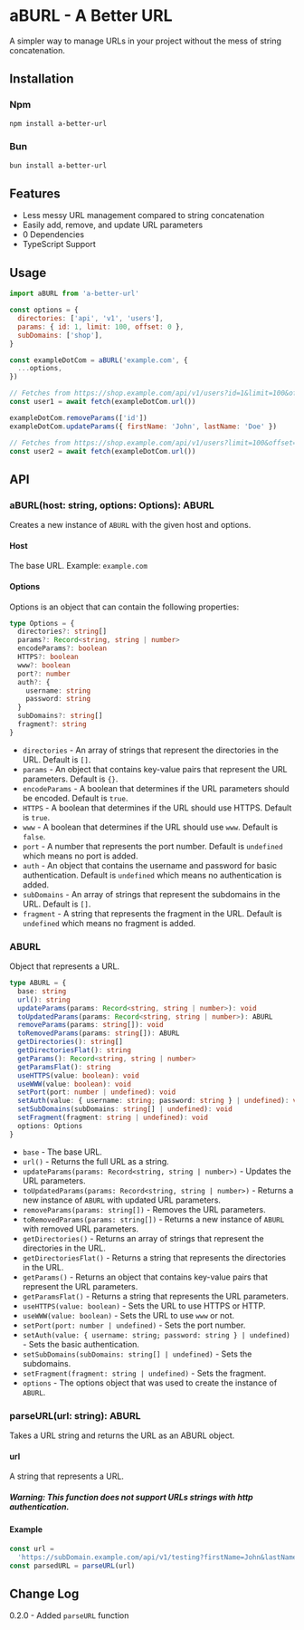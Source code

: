 # aBURL - A Better URL

A simpler way to manage URLs in your project without the mess of string concatenation.

## Installation

### Npm

```bash
npm install a-better-url
```

### Bun

```bash
bun install a-better-url
```

## Features

- Less messy URL management compared to string concatenation
- Easily add, remove, and update URL parameters
- 0 Dependencies
- TypeScript Support

## Usage

```javascript
import aBURL from 'a-better-url'

const options = {
  directories: ['api', 'v1', 'users'],
  params: { id: 1, limit: 100, offset: 0 },
  subDomains: ['shop'],
}

const exampleDotCom = aBURL('example.com', {
  ...options,
})

// Fetches from https://shop.example.com/api/v1/users?id=1&limit=100&offset=0
const user1 = await fetch(exampleDotCom.url())

exampleDotCom.removeParams(['id'])
exampleDotCom.updateParams({ firstName: 'John', lastName: 'Doe' })

// Fetches from https://shop.example.com/api/v1/users?limit=100&offset=0&firstName=John&lastName=Doe
const user2 = await fetch(exampleDotCom.url())
```

## API

### aBURL(host: string, options: Options): ABURL

Creates a new instance of `ABURL` with the given host and options.

#### Host

The base URL.
Example: `example.com`

#### Options

Options is an object that can contain the following properties:

```typescript
type Options = {
  directories?: string[]
  params?: Record<string, string | number>
  encodeParams?: boolean
  HTTPS?: boolean
  www?: boolean
  port?: number
  auth?: {
    username: string
    password: string
  }
  subDomains?: string[]
  fragment?: string
}
```

- `directories` - An array of strings that represent the directories in the URL. Default is `[]`.
- `params` - An object that contains key-value pairs that represent the URL parameters. Default is `{}`.
- `encodeParams` - A boolean that determines if the URL parameters should be encoded. Default is `true`.
- `HTTPS` - A boolean that determines if the URL should use HTTPS. Default is `true`.
- `www` - A boolean that determines if the URL should use `www`. Default is `false`.
- `port` - A number that represents the port number. Default is `undefined` which means no port is added.
- `auth` - An object that contains the username and password for basic authentication. Default is `undefined` which means no authentication is added.
- `subDomains` - An array of strings that represent the subdomains in the URL. Default is `[]`.
- `fragment` - A string that represents the fragment in the URL. Default is `undefined` which means no fragment is added.

### ABURL

Object that represents a URL.

```typescript
type ABURL = {
  base: string
  url(): string
  updateParams(params: Record<string, string | number>): void
  toUpdatedParams(params: Record<string, string | number>): ABURL
  removeParams(params: string[]): void
  toRemovedParams(params: string[]): ABURL
  getDirectories(): string[]
  getDirectoriesFlat(): string
  getParams(): Record<string, string | number>
  getParamsFlat(): string
  useHTTPS(value: boolean): void
  useWWW(value: boolean): void
  setPort(port: number | undefined): void
  setAuth(value: { username: string; password: string } | undefined): void
  setSubDomains(subDomains: string[] | undefined): void
  setFragment(fragment: string | undefined): void
  options: Options
}
```

- `base` - The base URL.
- `url()` - Returns the full URL as a string.
- `updateParams(params: Record<string, string | number>)` - Updates the URL parameters.
- `toUpdatedParams(params: Record<string, string | number>)` - Returns a new instance of `ABURL` with updated URL parameters.
- `removeParams(params: string[])` - Removes the URL parameters.
- `toRemovedParams(params: string[])` - Returns a new instance of `ABURL` with removed URL parameters.
- `getDirectories()` - Returns an array of strings that represent the directories in the URL.
- `getDirectoriesFlat()` - Returns a string that represents the directories in the URL.
- `getParams()` - Returns an object that contains key-value pairs that represent the URL parameters.
- `getParamsFlat()` - Returns a string that represents the URL parameters.
- `useHTTPS(value: boolean)` - Sets the URL to use HTTPS or HTTP.
- `useWWW(value: boolean)` - Sets the URL to use `www` or not.
- `setPort(port: number | undefined)` - Sets the port number.
- `setAuth(value: { username: string; password: string } | undefined)` - Sets the basic authentication.
- `setSubDomains(subDomains: string[] | undefined)` - Sets the subdomains.
- `setFragment(fragment: string | undefined)` - Sets the fragment.
- `options` - The options object that was used to create the instance of `ABURL`.

### parseURL(url: string): ABURL

Takes a URL string and returns the URL as an ABURL object.

#### url

A string that represents a URL.

##### Warning: This function does not support URLs strings with http authentication.

#### Example

```typescript
const url =
  'https://subDomain.example.com/api/v1/testing?firstName=John&lastName=Doe&age=25'
const parsedURL = parseURL(url)
```

## Change Log

0.2.0 - Added `parseURL` function
